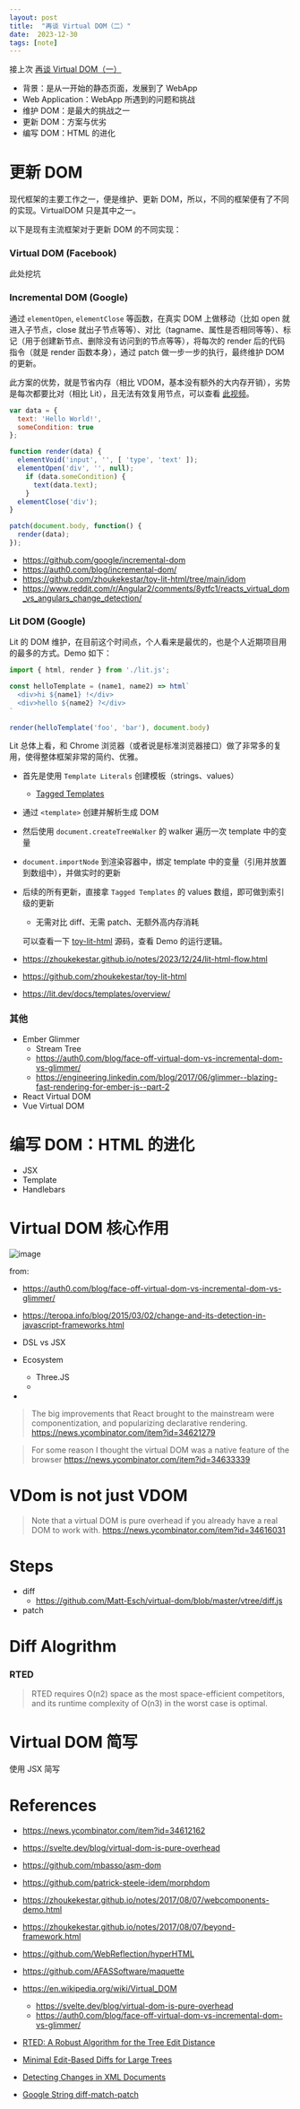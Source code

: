 ```yaml
---
layout: post
title:  "再谈 Virtual DOM（二）"
date:  2023-12-30
tags: [note]
---
```



  接上次 [再谈 Virtual DOM（一）](https://zhoukekestar.github.io/notes/2023/12/20/virtualdom.html)

* 背景：是从一开始的静态页面，发展到了 WebApp
* Web Application：WebApp 所遇到的问题和挑战
* 维护 DOM：是最大的挑战之一
* 更新 DOM：方案与优劣
* 编写 DOM：HTML 的进化


# 更新 DOM

  现代框架的主要工作之一，便是维护、更新 DOM，所以，不同的框架便有了不同的实现。VirtualDOM 只是其中之一。

  以下是现有主流框架对于更新 DOM 的不同实现：

### Virtual DOM (Facebook)

  此处挖坑

### Incremental DOM (Google)

  通过 `elementOpen`, `elementClose` 等函数，在真实 DOM 上做移动（比如 open 就进入子节点，close 就出子节点等等）、对比（tagname、属性是否相同等等）、标记（用于创建新节点、删除没有访问到的节点等等），将每次的 render 后的代码指令（就是 render 函数本身），通过 patch 做一步一步的执行，最终维护 DOM 的更新。

  此方案的优势，就是节省内存（相比 VDOM，基本没有额外的大内存开销），劣势是每次都要比对（相比 Lit），且无法有效复用节点，可以查看 [此视频](https://github.com/zhoukekestar/toy-lit-html/tree/main/idom)。

```js
var data = {
  text: 'Hello World!',
  someCondition: true
};

function render(data) {
  elementVoid('input', '', [ 'type', 'text' ]);
  elementOpen('div', '', null);
    if (data.someCondition) {
      text(data.text);
    }
  elementClose('div');
}

patch(document.body, function() {
  render(data);
});

```

* https://github.com/google/incremental-dom
* https://auth0.com/blog/incremental-dom/
* https://github.com/zhoukekestar/toy-lit-html/tree/main/idom
* https://www.reddit.com/r/Angular2/comments/8ytfc1/reacts_virtual_dom_vs_angulars_change_detection/


### Lit DOM (Google)

  Lit 的 DOM 维护，在目前这个时间点，个人看来是最优的，也是个人近期项目用的最多的方式。Demo 如下：

```js
import { html, render } from './lit.js';

const helloTemplate = (name1, name2) => html`
  <div>hi ${name1} !</div>
  <div>hello ${name2} ?</div>
`

render(helloTemplate('foo', 'bar'), document.body)
```

  Lit 总体上看，和 Chrome 浏览器（或者说是标准浏览器接口）做了非常多的复用，使得整体框架非常的简约、优雅。

* 首先是使用 `Template Literals` 创建模板（strings、values）
  * [Tagged Templates](https://developer.mozilla.org/en-US/docs/Web/JavaScript/Reference/Template_literals#tagged_templates)
* 通过 `<template>` 创建并解析生成 DOM
* 然后使用 `document.createTreeWalker` 的 walker 遍历一次 template 中的变量
* `document.importNode` 到渲染容器中，绑定 template 中的变量（引用并放置到数组中），并做实时的更新
* 后续的所有更新，直接拿 `Tagged Templates` 的 values 数组，即可做到索引级的更新
  * 无需对比 diff、无需 patch、无额外高内存消耗

  可以查看一下 [toy-lit-html](https://github.com/zhoukekestar/toy-lit-html) 源码，查看 Demo 的运行逻辑。

* https://zhoukekestar.github.io/notes/2023/12/24/lit-html-flow.html
* https://github.com/zhoukekestar/toy-lit-html
* https://lit.dev/docs/templates/overview/



### 其他

* Ember Glimmer
  * Stream Tree
  * https://auth0.com/blog/face-off-virtual-dom-vs-incremental-dom-vs-glimmer/
  * https://engineering.linkedin.com/blog/2017/06/glimmer--blazing-fast-rendering-for-ember-js--part-2
* React Virtual DOM
* Vue Virtual DOM

# 编写 DOM：HTML 的进化

* JSX
* Template
* Handlebars



# Virtual DOM 核心作用

![image](https://github.com/zhoukekestar/notes/assets/7157346/9db66f3b-d2f0-4797-b407-e1e1862e1c88)

from:
* https://auth0.com/blog/face-off-virtual-dom-vs-incremental-dom-vs-glimmer/
* https://teropa.info/blog/2015/03/02/change-and-its-detection-in-javascript-frameworks.html



* DSL vs JSX
* Ecosystem
  * Three.JS
  *
*

> The big improvements that React brought to the mainstream were componentization, and popularizing declarative rendering.
> https://news.ycombinator.com/item?id=34621279

> For some reason I thought the virtual DOM was a native feature of the browser
> https://news.ycombinator.com/item?id=34633339

# VDom is not just VDOM

> Note that a virtual DOM is pure overhead if you already have a real DOM to work with.
> https://news.ycombinator.com/item?id=34616031
>


# Steps

* diff
  * https://github.com/Matt-Esch/virtual-dom/blob/master/vtree/diff.js
* patch



# Diff Alogrithm

### RTED

> RTED requires O(n2) space as the most space-efficient competitors, and its runtime complexity of O(n3) in the worst case is optimal.


# Virtual DOM 简写

  使用 JSX 简写


# References

* https://news.ycombinator.com/item?id=34612162
* https://svelte.dev/blog/virtual-dom-is-pure-overhead
* https://github.com/mbasso/asm-dom
* https://github.com/patrick-steele-idem/morphdom
* https://zhoukekestar.github.io/notes/2017/08/07/webcomponents-demo.html
* https://zhoukekestar.github.io/notes/2017/08/07/beyond-framework.html
* https://github.com/WebReflection/hyperHTML
* https://github.com/AFASSoftware/maquette

* https://en.wikipedia.org/wiki/Virtual_DOM
  * https://svelte.dev/blog/virtual-dom-is-pure-overhead
  * https://auth0.com/blog/face-off-virtual-dom-vs-incremental-dom-vs-glimmer/


* [RTED: A Robust Algorithm for the Tree Edit Distance](https://vldb.org/pvldb/vol5/p334_mateuszpawlik_vldb2012.pdf)
* [Minimal Edit-Based Diffs for Large Trees](https://dl.acm.org/doi/pdf/10.1145/3340531.3412026)
* [Detecting Changes in XML Documents](https://people.cs.rutgers.edu/~amelie/papers/2002/diff.pdf)
* [Google String diff-match-patch](https://github.com/google/diff-match-patch)
